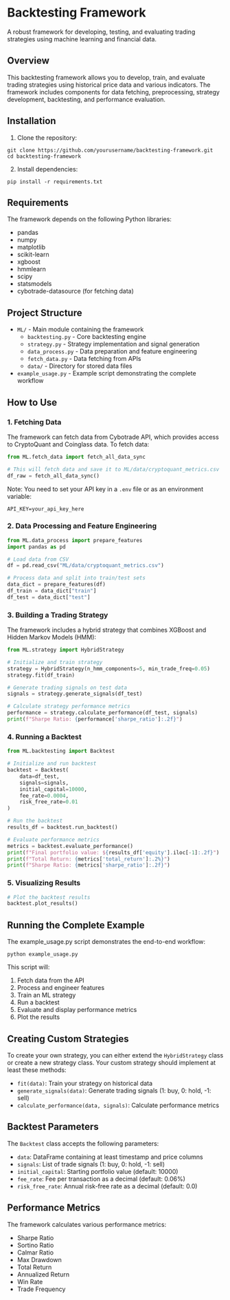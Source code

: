 # Backtesting Framework

A robust framework for developing, testing, and evaluating trading strategies using machine learning and financial data.

## Overview

This backtesting framework allows you to develop, train, and evaluate trading strategies using historical price data and various indicators. The framework includes components for data fetching, preprocessing, strategy development, backtesting, and performance evaluation.

## Installation

1. Clone the repository:
```
git clone https://github.com/yourusername/backtesting-framework.git
cd backtesting-framework
```

2. Install dependencies:
```
pip install -r requirements.txt
```

## Requirements

The framework depends on the following Python libraries:
- pandas
- numpy
- matplotlib
- scikit-learn
- xgboost
- hmmlearn
- scipy
- statsmodels
- cybotrade-datasource (for fetching data)

## Project Structure

- `ML/` - Main module containing the framework
  - `backtesting.py` - Core backtesting engine
  - `strategy.py` - Strategy implementation and signal generation
  - `data_process.py` - Data preparation and feature engineering
  - `fetch_data.py` - Data fetching from APIs
  - `data/` - Directory for stored data files
- `example_usage.py` - Example script demonstrating the complete workflow

## How to Use

### 1. Fetching Data

The framework can fetch data from Cybotrade API, which provides access to CryptoQuant and Coinglass data. To fetch data:

```python
from ML.fetch_data import fetch_all_data_sync

# This will fetch data and save it to ML/data/cryptoquant_metrics.csv
df_raw = fetch_all_data_sync()
```

Note: You need to set your API key in a `.env` file or as an environment variable:
```
API_KEY=your_api_key_here
```

### 2. Data Processing and Feature Engineering

```python
from ML.data_process import prepare_features
import pandas as pd

# Load data from CSV
df = pd.read_csv("ML/data/cryptoquant_metrics.csv")

# Process data and split into train/test sets
data_dict = prepare_features(df)
df_train = data_dict["train"]
df_test = data_dict["test"]
```

### 3. Building a Trading Strategy

The framework includes a hybrid strategy that combines XGBoost and Hidden Markov Models (HMM):

```python
from ML.strategy import HybridStrategy

# Initialize and train strategy
strategy = HybridStrategy(n_hmm_components=5, min_trade_freq=0.05)
strategy.fit(df_train)

# Generate trading signals on test data
signals = strategy.generate_signals(df_test)

# Calculate strategy performance metrics
performance = strategy.calculate_performance(df_test, signals)
print(f"Sharpe Ratio: {performance['sharpe_ratio']:.2f}")
```

### 4. Running a Backtest

```python
from ML.backtesting import Backtest

# Initialize and run backtest
backtest = Backtest(
    data=df_test,
    signals=signals,
    initial_capital=10000,
    fee_rate=0.0004,
    risk_free_rate=0.01
)

# Run the backtest
results_df = backtest.run_backtest()

# Evaluate performance metrics
metrics = backtest.evaluate_performance()
print(f"Final portfolio value: ${results_df['equity'].iloc[-1]:.2f}")
print(f"Total Return: {metrics['total_return']:.2%}")
print(f"Sharpe Ratio: {metrics['sharpe_ratio']:.2f}")
```

### 5. Visualizing Results

```python
# Plot the backtest results
backtest.plot_results()
```

## Running the Complete Example

The example_usage.py script demonstrates the end-to-end workflow:

```
python example_usage.py
```

This script will:
1. Fetch data from the API
2. Process and engineer features
3. Train an ML strategy
4. Run a backtest
5. Evaluate and display performance metrics
6. Plot the results

## Creating Custom Strategies

To create your own strategy, you can either extend the `HybridStrategy` class or create a new strategy class. Your custom strategy should implement at least these methods:

- `fit(data)`: Train your strategy on historical data
- `generate_signals(data)`: Generate trading signals (1: buy, 0: hold, -1: sell)
- `calculate_performance(data, signals)`: Calculate performance metrics

## Backtest Parameters

The `Backtest` class accepts the following parameters:

- `data`: DataFrame containing at least timestamp and price columns
- `signals`: List of trade signals (1: buy, 0: hold, -1: sell)
- `initial_capital`: Starting portfolio value (default: 10000)
- `fee_rate`: Fee per transaction as a decimal (default: 0.06%)
- `risk_free_rate`: Annual risk-free rate as a decimal (default: 0.0)

## Performance Metrics

The framework calculates various performance metrics:

- Sharpe Ratio
- Sortino Ratio
- Calmar Ratio
- Max Drawdown
- Total Return
- Annualized Return
- Win Rate
- Trade Frequency 